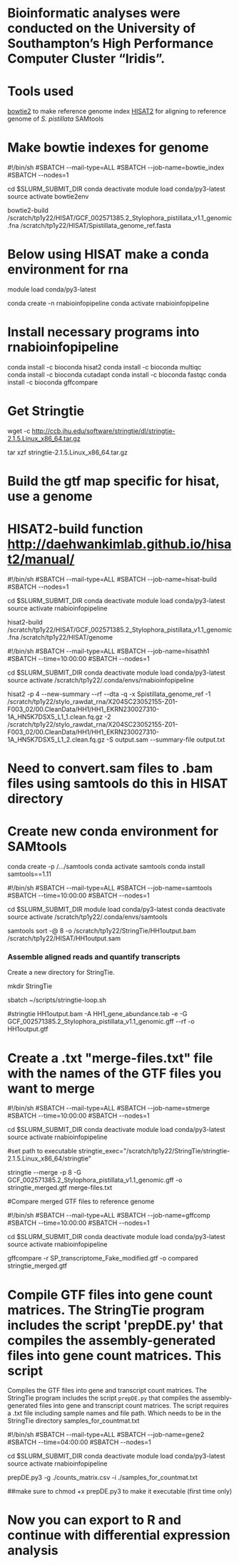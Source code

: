# Bioinformatic analyses were conducted on the University of Southampton’s High Performance Computer Cluster “Iridis”. 

# Tools used

[bowtie2](https://bowtie-bio.sourceforge.net/bowtie2/manual.shtml) to make reference genome index
[HISAT2](https://daehwankimlab.github.io/hisat2/) for aligning to reference genome of _S. pistillata_
SAMtools


# Make bowtie indexes for genome

#!/bin/sh
#SBATCH --mail-type=ALL
#SBATCH --job-name=bowtie_index
#SBATCH --nodes=1

cd $SLURM_SUBMIT_DIR
conda deactivate
module load conda/py3-latest
source activate bowtie2env

bowtie2-build /scratch/tp1y22/HISAT/GCF_002571385.2_Stylophora_pistillata_v1.1_genomic.fna /scratch/tp1y22/HISAT/Spistillata_genome_ref.fasta


# Below using HISAT make a conda environment for rna

module load conda/py3-latest

conda create -n rnabioinfopipeline
conda activate rnabioinfopipeline

# Install necessary programs into rnabioinfopipeline
conda install -c bioconda hisat2
conda install -c bioconda multiqc  
conda install -c bioconda cutadapt
conda install -c bioconda fastqc 
conda install -c bioconda gffcompare

# Get Stringtie

wget -c http://ccb.jhu.edu/software/stringtie/dl/stringtie-2.1.5.Linux_x86_64.tar.gz

tar xzf stringtie-2.1.5.Linux_x86_64.tar.gz

# Build the gtf map specific for hisat, use a genome
# HISAT2-build function http://daehwankimlab.github.io/hisat2/manual/

#!/bin/sh
#SBATCH --mail-type=ALL
#SBATCH --job-name=hisat-build
#SBATCH --nodes=1

cd $SLURM_SUBMIT_DIR
conda deactivate
module load conda/py3-latest
source activate rnabioinfopipeline

hisat2-build /scratch/tp1y22/HISAT/GCF_002571385.2_Stylophora_pistillata_v1.1_genomic.fna /scratch/tp1y22/HISAT/genome

#!/bin/sh
#SBATCH --mail-type=ALL
#SBATCH --job-name=hisathh1
#SBATCH --time=10:00:00
#SBATCH --nodes=1

cd $SLURM_SUBMIT_DIR
conda deactivate
module load conda/py3-latest
source activate /scratch/tp1y22/.conda/envs/rnabioinfopipeline

hisat2 -p 4 --new-summary --rf --dta -q -x Spistillata_genome_ref -1 /scratch/tp1y22/stylo_rawdat_rna/X204SC23052155-Z01-F003_02/00.CleanData/HH1/HH1_EKRN230027310-1A_HN5K7DSX5_L1_1.clean.fq.gz -2 /scratch/tp1y22/stylo_rawdat_rna/X204SC23052155-Z01-F003_02/00.CleanData/HH1/HH1_EKRN230027310-1A_HN5K7DSX5_L1_2.clean.fq.gz -S output.sam --summary-file output.txt

# Need to convert.sam files to .bam files using samtools do this in HISAT directory
# Create new conda environment for SAMtools

conda create -p /.../samtools 
conda activate samtools
conda install samtools==1.11


#!/bin/sh
#SBATCH --mail-type=ALL
#SBATCH --job-name=samtools
#SBATCH --time=10:00:00
#SBATCH --nodes=1

cd $SLURM_SUBMIT_DIR
module load conda/py3-latest
conda deactivate
source activate /scratch/tp1y22/.conda/envs/samtools

samtools sort -@ 8 -o /scratch/tp1y22/StringTie/HH1output.bam /scratch/tp1y22/HISAT/HH1output.sam

### Assemble aligned reads and quantify transcripts 

Create a new directory for StringTie. 

mkdir StringTie

sbatch ~/scripts/stringtie-loop.sh

#stringtie HH1output.bam -A HH1_gene_abundance.tab -e -G GCF_002571385.2_Stylophora_pistillata_v1.1_genomic.gff --rf -o HH1output.gtf 

# Create a .txt "merge-files.txt" file with the names of the GTF files you want to merge 

#!/bin/sh
#SBATCH --mail-type=ALL
#SBATCH --job-name=stmerge
#SBATCH --time=10:00:00
#SBATCH --nodes=1

cd $SLURM_SUBMIT_DIR
conda deactivate
module load conda/py3-latest
source activate rnabioinfopipeline

#set path to executable
stringtie_exec="/scratch/tp1y22/StringTie/stringtie-2.1.5.Linux_x86_64/stringtie"

stringtie --merge -p 8 -G GCF_002571385.2_Stylophora_pistillata_v1.1_genomic.gff -o stringtie_merged.gtf merge-files.txt

#Compare merged GTF files to reference genome

#!/bin/sh
#SBATCH --mail-type=ALL
#SBATCH --job-name=gffcomp
#SBATCH --time=10:00:00
#SBATCH --nodes=1

cd $SLURM_SUBMIT_DIR
conda deactivate
module load conda/py3-latest
source activate rnabioinfopipeline

gffcompare -r SP_transcriptome_Fake_modified.gtf -o compared stringtie_merged.gtf

# Compile GTF files into gene count matrices. The StringTie program includes the script 'prepDE.py' that compiles the assembly-generated files into gene count matrices. This script

Compiles the GTF files into gene and transcript count matrices. The StringTie program includes the script `prepDE.py` that compiles the assembly-generated files into gene and transcript count matrices. The script requires a .txt file including sample names and file path.  Which needs to be in the StringTie directory samples_for_countmat.txt

#!/bin/sh
#SBATCH --mail-type=ALL
#SBATCH --job-name=gene2
#SBATCH --time=04:00:00
#SBATCH --nodes=1

cd $SLURM_SUBMIT_DIR
conda deactivate
module load conda/py3-latest
source activate rnabioinfopipeline

prepDE.py3 -g ./counts_matrix.csv -i ./samples_for_countmat.txt

##make sure to chmod +x prepDE.py3 to make it executable (first time only)

# Now you can export to R and continue with differential expression analysis
